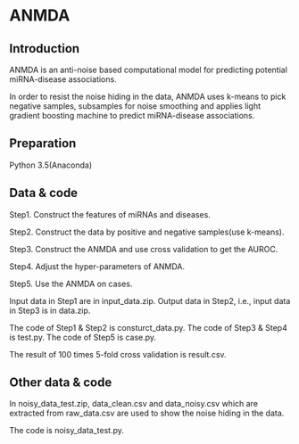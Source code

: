 # ANMDA

## Introduction

ANMDA is an anti-noise based computational model for predicting potential miRNA-disease associations. 

In order to resist the noise hiding in the data, ANMDA uses k-means to pick negative samples, subsamples for noise smoothing and applies light gradient boosting machine to predict miRNA-disease associations.

## Preparation

Python 3.5(Anaconda)

## Data & code

Step1. Construct the features of miRNAs and diseases.

Step2. Construct the data by positive and negative samples(use k-means).

Step3. Construct the ANMDA and use cross validation to get the AUROC.

Step4. Adjust the hyper-parameters of ANMDA.

Step5. Use the ANMDA on cases.

Input data in Step1 are in input_data.zip.
Output data in Step2, i.e., input data in Step3 is in data.zip.

The code of Step1 & Step2 is consturct_data.py.
The code of Step3 & Step4 is test.py.
The code of Step5 is case.py.

The result of 100 times 5-fold cross validation is result.csv.

## Other data & code

In noisy_data_test.zip, data_clean.csv and data_noisy.csv which are extracted from raw_data.csv are used to show the noise hiding in the data. 

The code is noisy_data_test.py.
